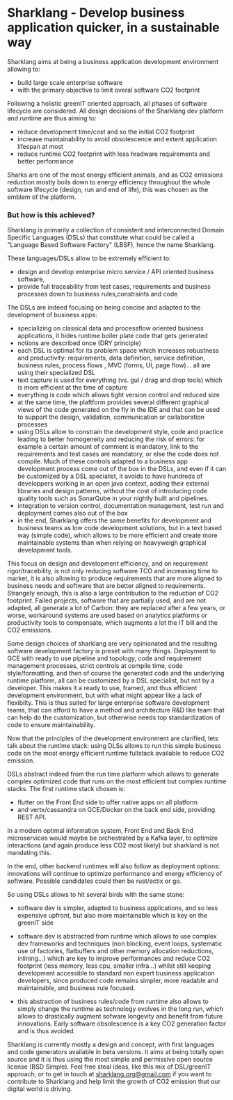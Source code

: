 # Sharklang - Develop business application quicker, in a sustainable way

Sharklang aims at being a business application development environment allowing to:
  - build large scale enterprise software 
  - with the primary objective to limit overal software CO2 footprint
  
Following a holistic greenIT oriented approach, all phases of software lifecycle are considered.
All design decisions of the Sharklang dev platform and runtime are thus aiming to:
  - reduce development time/cost and so the initial CO2 footprint
  - increase maintainability to avoid obsolescence and extent application lifespan at most
  - reduce runtime CO2 footprint with less hradware requirements and better performance
  
Sharks are one of the most energy efficient animals, and as CO2 emissions reduction mostly boils down to energy efficiency throughout the whole software lifecycle (design, run and end of life), this was chosen as the emblem of the platform. 

### But how is this achieved?

Sharklang is primarily a collection of consistent and interconnected Domain Specific Languages (DSLs) that constitute what could be called a "Language Based Software Factory" (LBSF), hence the name Sharklang.

These languages/DSLs allow to be extremely efficient to:

- design and develop enterprise micro service / API oriented business software, 
- provide full traceability from  test cases, requirements and business processes down to business rules,constraints and code

The DSLs are indeed focusing on being concise and adapted to the development of business apps:

- specializing on classical data and processflow oriented business applications, it hides runtime boiler plate code that gets generated
- notions are described once (DRY principle) 
- each DSL is optimal for its problem space which increases robustness and productivity: requirements, data definition, service definition, business rules, process flows , MVC (forms, UI, page flow)... all are using their specialized DSL
- text capture is used for everything (vs. gui / drag and drop tools) which is more efficient at the time of capture
- everything is code which allows tight version control and reduced size
- at the same time, the plaftform provides several different graphical views of the code generated on the fly in the IDE and that can be used to support the design, validation, communication or collaboration processes
- using DSLs allow to constrain the development style, code and practice leading to better homogeneity and reducing the risk of errors: for example a certain amount of comment is mandatory, link to the requirements and test cases are mandatory, or else the code does not compile. Much of these controls adapted to a business app development process come out of the box in the DSLs, and even if it can be customized by a DSL specialist, it avoids to have hundreds of developpers working in an open java context, adding their external libraries and design patterns, without the cost of introducing code quality tools such as SonarQube in your nightly built and pipelines.
- integration to version control, documentation management, test run and deployment comes also out of the box
- in the end, Sharklang offers the same benefits for development and business teams as low code development solutions, but in a text based way (simple code), which allows to be more efficient and create more maintainable systems than when relying on heavyweigh graphical development tools.

This focus on design and development efficiency, and on requirement rigor/tracebility, is not only reducing software TCO and increasing time to market, it is also allowing to produce requirements that are more aligned to business needs and software that are better aligned to requirements. Strangely enough, this is also a large contribution to the reduction of CO2 footprint. Failed projects, software that are partially used, and are not adapted, all generate a lot of Carbon: they are replaced after a few years, or worse, workaround systems are used based on analytics platforms or productivity tools to compensate, which augments a lot the IT bill and the CO2 emissions.

Some design choices of sharklang are very opinionated and the resulting software development factory is preset with many things. Deployment to GCE with ready to use pipeline and topology, code and requirement management processes, strict controls at compile time, code style/formatting, and then of course the generated code and the underlying runtime platform, all can be customized by a DSL specialist, but not by a developer. This makes it a ready to use, framed, and thus efficient development environment, but with what might appear like a lack of flexibilty. This is thus suited for large enterprise software development teams, that can afford to have a method and architecture R&D like team that can help do the customization, but otherwise needs top standardization of code to ensure maintainability.

Now that the principles of the development environment are clarified, lets talk about the runtime stack: using DLSs allows to run this simple business code on the most energy efficient runtime fullstack available to reduce CO2 emission.

DSLs abstract indeed from the run time platform which allows to generate complex optimized code that runs on the most efficient but complex runtime stacks. The first runtime stack chosen is:

- flutter on the Front End side to offer native apps on all platform 
- and vertx/cassandra on GCE/Docker on the back end side, providing REST API. 

In a modern optimal information system, Front End and Back End microservices would maybe be orchestrated by a Kafka layer, to optimize interactions (and again produce less CO2 most likely) but sharkland is not mandating this.

In the end, other backend runtimes will also follow as deployment options: innovations will continue to optimize performance and energy efficiency of software. Possible candidates could then be rust/actix or go.

So using DSLs allows to hit several birds with the same stone:

- software dev is simpler, adapted to business applications, and so less expensive upfront, but also more maintainable which is key on the greenIT side 

- software dev is abstracted from runtime which allows to use complex dev frameworks and techniques (non blocking, event loops, systematic use of factories, flatbuffers and other memory allocation reductions, inlining...) which are key to improve performances and reduce CO2 footprint (less memory, less cpu, smaller infra...) whilst still keeping development accessible to  standard non expert business application developers, since produced code remains simpler, more readable and maintainable, and business rule focused.

- this abstraction of business rules/code from runtime also allows to simply change the runtime as technology evolves in the long run, which allows to drastically augment sofware longevity and benefit from future innovations. Early software obsolescence is a key CO2 generation factor and is thus avoided.

Sharklang is currently mostly a design and concept, with first languages and code generators available in beta versions. It aims at being totally open source and it is thus using the most simple and permissive open source license (BSD Simple). Feel free steal ideas, like this mix of DSL/greenIT approach, or to get in touch at sharklang.org@gmail.com if you want to contribute to Sharklang and help limit the growth of CO2 emission that our digital world is driving. 
